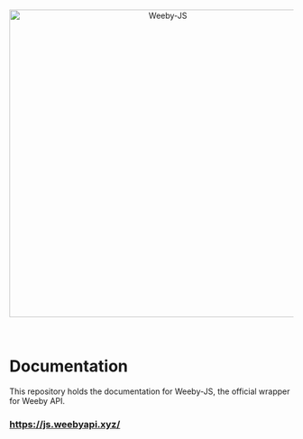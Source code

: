 <div align="center">
  <br />
  <p>
    <a href="https://js.weebyapi.xyz"><img src="https://cdn.weebyapi.xyz/img/static/WeebyJSLogo.png" width="546" alt="Weeby-JS" /></a>
  </p>
  <br />
</div>

# Documentation
This repository holds the documentation for Weeby-JS, the official wrapper for Weeby API.

### https://js.weebyapi.xyz/